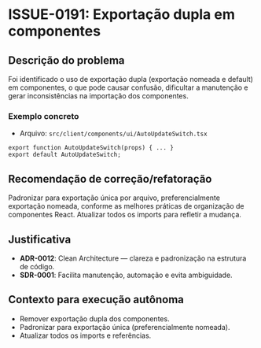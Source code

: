 # ISSUE-0191: Exportação dupla em componentes

## Descrição do problema
Foi identificado o uso de exportação dupla (exportação nomeada e default) em componentes, o que pode causar confusão, dificultar a manutenção e gerar inconsistências na importação dos componentes.

### Exemplo concreto
- Arquivo: `src/client/components/ui/AutoUpdateSwitch.tsx`
```tsx
export function AutoUpdateSwitch(props) { ... }
export default AutoUpdateSwitch;
```

## Recomendação de correção/refatoração
Padronizar para exportação única por arquivo, preferencialmente exportação nomeada, conforme as melhores práticas de organização de componentes React. Atualizar todos os imports para refletir a mudança.

## Justificativa
- **ADR-0012**: Clean Architecture — clareza e padronização na estrutura de código.
- **SDR-0001**: Facilita manutenção, automação e evita ambiguidade.

## Contexto para execução autônoma
- Remover exportação dupla dos componentes.
- Padronizar para exportação única (preferencialmente nomeada).
- Atualizar todos os imports e referências.